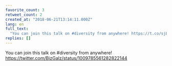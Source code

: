 ```yaml
---
favorite_count: 3
retweet_count: 2
created_at: "2018-06-21T13:14:11.000Z"
lang: en
full_text:
  "You can join this talk on #diversity from anywhere! https://t.co/sjLznglhIP"
replies: []
---
```


You can join this talk on #diversity from anywhere!
<https://twitter.com/BizGalz/status/1009785561282822144>
